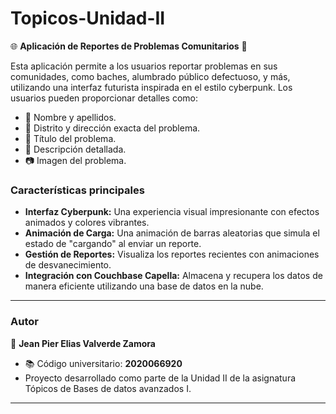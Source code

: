 # Topicos-Unidad-II

🌐 **Aplicación de Reportes de Problemas Comunitarios** 🚀

Esta aplicación permite a los usuarios reportar problemas en sus comunidades, como baches, alumbrado público defectuoso, y más, utilizando una interfaz futurista inspirada en el estilo cyberpunk. Los usuarios pueden proporcionar detalles como:

- 👤 Nombre y apellidos.
- 📍 Distrito y dirección exacta del problema.
- 📌 Título del problema.
- 📝 Descripción detallada.
- 📷 Imagen del problema.

### Características principales
- **Interfaz Cyberpunk:** Una experiencia visual impresionante con efectos animados y colores vibrantes.
- **Animación de Carga:** Una animación de barras aleatorias que simula el estado de "cargando" al enviar un reporte.
- **Gestión de Reportes:** Visualiza los reportes recientes con animaciones de desvanecimiento.
- **Integración con Couchbase Capella:** Almacena y recupera los datos de manera eficiente utilizando una base de datos en la nube.

---

### Autor
👤 **Jean Pier Elias Valverde Zamora**
- 📚 Código universitario: **2020066920**
- Proyecto desarrollado como parte de la Unidad II de la asignatura Tópicos de Bases de datos avanzados I.

---

